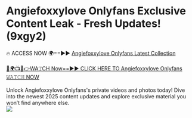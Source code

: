 # Angiefoxxylove Onlyfans Exclusive Content Leak - Fresh Updates! (9xgy2)

🔥 ACCESS NOW 🌍==►► <a href="https://tinyurl.com/kvy9nzfs" rel="nofollow">Angiefoxxylove Onlyfans Latest Collection</a>
<br><br>
[🔴🌍📺📱👉WA𝚃CH Now==►► CLICK HERE TO Angiefoxxylove Onlyfans 𝚆𝙰𝚃𝙲𝙷 NOW](https://tinyurl.com/kvy9nzfs)
<br><br>
Unlock Angiefoxxylove Onlyfans's private videos and photos today! Dive into the newest 2025 content updates and explore exclusive material you won’t find anywhere else.
<br>
<a href="https://tinyurl.com/kvy9nzfs" rel="nofollow" data-target="animated-image.originalLink"><img src="https://camo.githubusercontent.com/8a4f000d20f83aca3bf7ec5f350d767afa0574a8a352519fd8cfa583a6f93a33/68747470733a2f2f692e696d6775722e636f6d2f644a486b345a712e676966" data-canonical-src="https://i.imgur.com/dJHk4Zq.gif" style="max-width: 100%; display: inline-block;" data-target="animated-image.originalImage"></a>
<br>
